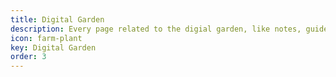 ```yaml
---
title: Digital Garden
description: Every page related to the digial garden, like notes, guides, and others.
icon: farm-plant
key: Digital Garden
order: 3
---
```

